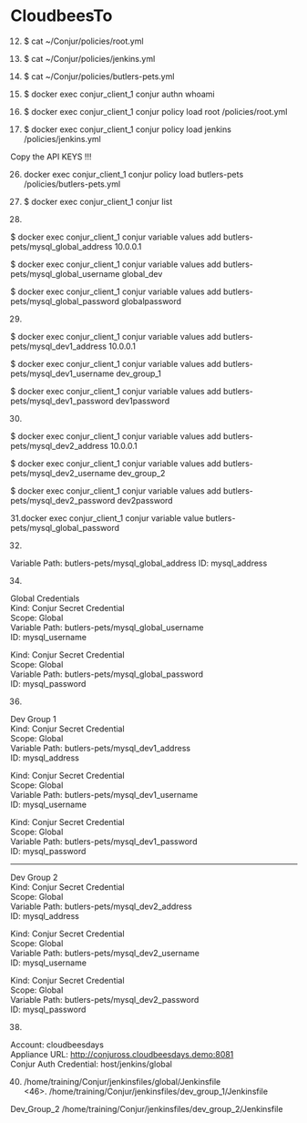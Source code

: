 # CloudbeesTo

12. $ cat ~/Conjur/policies/root.yml
13.	$ cat ~/Conjur/policies/jenkins.yml
14.	$ cat ~/Conjur/policies/butlers-pets.yml
15. $ docker exec conjur_client_1 conjur authn whoami

16. $ docker exec conjur_client_1 conjur policy load root /policies/root.yml
17. $ docker exec conjur_client_1 conjur policy load jenkins /policies/jenkins.yml

Copy the API KEYS !!!

26. docker exec conjur_client_1 conjur policy load butlers-pets /policies/butlers-pets.yml

27. $ docker exec conjur_client_1 conjur list

28.
$ docker exec conjur_client_1 conjur variable values add butlers-pets/mysql_global_address 10.0.0.1

$ docker exec conjur_client_1 conjur variable values add butlers-pets/mysql_global_username global_dev

$ docker exec conjur_client_1 conjur variable values add butlers-pets/mysql_global_password globalpassword

29.
$ docker exec conjur_client_1 conjur variable values add butlers-pets/mysql_dev1_address 10.0.0.1

$ docker exec conjur_client_1 conjur variable values add butlers-pets/mysql_dev1_username dev_group_1

$ docker exec conjur_client_1 conjur variable values add butlers-pets/mysql_dev1_password dev1password

30.
$ docker exec conjur_client_1 conjur variable values add butlers-pets/mysql_dev2_address 10.0.0.1

$ docker exec conjur_client_1 conjur variable values add butlers-pets/mysql_dev2_username dev_group_2

$ docker exec conjur_client_1 conjur variable values add butlers-pets/mysql_dev2_password dev2password

31.docker exec conjur_client_1 conjur variable value butlers-pets/mysql_global_password

32.
Variable Path: butlers-pets/mysql_global_address
ID: mysql_address

34.
Global Credentials<br>
Kind: Conjur Secret Credential<br>
Scope: Global<br>
Variable Path: butlers-pets/mysql_global_username<br>
ID: mysql_username<br>

Kind: Conjur Secret Credential<br>
Scope: Global<br>
Variable Path: butlers-pets/mysql_global_password<br>
ID: mysql_password<br>

36.
Dev Group 1<br>
Kind: Conjur Secret Credential<br>
Scope: Global<br>
Variable Path: butlers-pets/mysql_dev1_address<br>
ID: mysql_address<br>

Kind: Conjur Secret Credential<br>
Scope: Global<br>
Variable Path: butlers-pets/mysql_dev1_username<br>
ID: mysql_username<br>

Kind: Conjur Secret Credential<br>
Scope: Global<br>
Variable Path: butlers-pets/mysql_dev1_password<br>
ID: mysql_password<br>

----------------------------------------------------

Dev Group 2<br>
Kind: Conjur Secret Credential<br>
Scope: Global<br>
Variable Path: butlers-pets/mysql_dev2_address<br>
ID: mysql_address<br>

Kind: Conjur Secret Credential<br>
Scope: Global<br>
Variable Path: butlers-pets/mysql_dev2_username<br>
ID: mysql_username<br>

Kind: Conjur Secret Credential<br>
Scope: Global<br>
Variable Path: butlers-pets/mysql_dev2_password<br>
ID: mysql_password<br>


38.
Account:			cloudbeesdays<br>
Appliance URL:		http://conjuross.cloudbeesdays.demo:8081<br>
Conjur Auth Credential:	host/jenkins/global<br>

40. /home/training/Conjur/jenkinsfiles/global/Jenkinsfile<br>
<46>. /home/training/Conjur/jenkinsfiles/dev_group_1/Jenkinsfile

Dev_Group_2 /home/training/Conjur/jenkinsfiles/dev_group_2/Jenkinsfile
